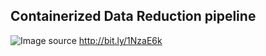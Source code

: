 Containerized Data Reduction pipeline
-------------------------------------

![Image](https://raw.github.com/gijzelaerr/trein/master/trein.jpg)
source http://bit.ly/1NzaE6k

